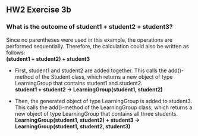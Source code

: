 ## HW2 Exercise 3b

### What is the outcome of student1 + student2 + student3?
Since no parentheses were used in this example, the operations are performed sequentially. Therefore, the calculation
could also be written as follows:<br>
**(student1 + student2) + student3**

- First, student1 and student2 are added together. This calls the add()-method of the Student class, which returns a new object of type LearningGroup that contains student1 and student2.<br>
  **student1 + student2 -> LearningGroup(student1, student2)**
  
- Then, the generated object of type LearningGroup is added to student3. This calls the add()-method of the LearningGroup class, which returns a new object of type LearningGroup that contains all three students.<br>
  **LearningGroup(student1, student2) + student3 -> LearningGroup(student1, student2, student3)**
